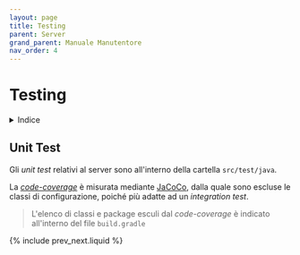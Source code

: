 ```yaml
---
layout: page
title: Testing
parent: Server
grand_parent: Manuale Manutentore
nav_order: 4
---
```


# Testing

<details closed markdown="block">
  <summary>
    Indice
  </summary>
  {: .text-delta }
1. TOC
{:toc}
</details>


## Unit Test

Gli _unit test_ relativi al server sono all'interno della cartella `src/test/java`.

La [_code-coverage_](/glossario#code-coverage) è misurata mediante [JaCoCo](/manutentore/server/tecnologie#jacoco), dalla quale sono escluse le classi di configurazione, poiché più adatte ad un _integration test_.

> L'elenco di classi e package esculi dal _code-coverage_ è indicato all'interno del file `build.gradle`

{% include prev_next.liquid %}